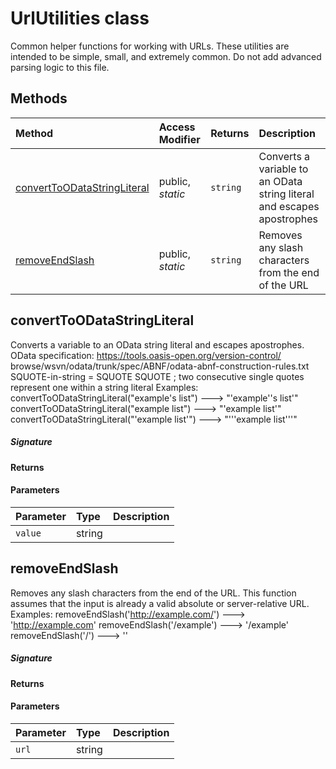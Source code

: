 # UrlUtilities class

Common helper functions for working with URLs. These utilities are intended to be simple, 
small, and extremely common. Do not add advanced parsing logic to this file.





## Methods

| Method	   | Access Modifier | Returns	| Description|
|:-------------|:----|:-------|:-----------|
|[convertToODataStringLiteral](#converttoodatastringliteral)     | public, _static_ | `string` | Converts a variable to an OData string literal and escapes apostrophes |
|[removeEndSlash](#removeendslash)     | public, _static_ | `string` | Removes any slash characters from the end of the URL |




## convertToODataStringLiteral

Converts a variable to an OData string literal and escapes apostrophes. 
OData specification: 
https://tools.oasis-open.org/version-control/ 
browse/wsvn/odata/trunk/spec/ABNF/odata-abnf-construction-rules.txt 
SQUOTE-in-string = SQUOTE SQUOTE ; two consecutive single quotes represent one within a string literal 
Examples: 
convertToODataStringLiteral("example's list") ---> "'example''s list'" 
convertToODataStringLiteral("example list") ---> "'example list'" 
convertToODataStringLiteral("'example list'") ---> "'''example list'''"

##### Signature

#### Returns

#### Parameters


| Parameter	   | Type    | Description |
|:-------------|:---------------|:------------|
| `value`    | string |  |


## removeEndSlash

Removes any slash characters from the end of the URL. 
This function assumes that the input is already a valid absolute or server-relative URL. 
Examples: 
removeEndSlash('http://example.com/') ---> 'http://example.com' 
removeEndSlash('/example') ---> '/example' 
removeEndSlash('/') ---> ''

##### Signature

#### Returns

#### Parameters


| Parameter	   | Type    | Description |
|:-------------|:---------------|:------------|
| `url`    | string |  |

